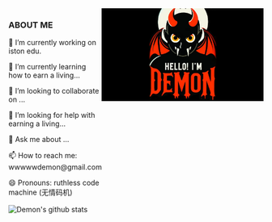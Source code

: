 <div style='display: flex'>
    <div>
 <h3>ABOUT ME</h3>
<p>🔭 I’m currently working on iston edu.</p>
<p>🌱 I’m currently learning how to earn a living...</p>
<p>👯 I’m looking to collaborate on ...</p>
<p>🤔 I’m looking for help with earning a living...</p>
<p>💬 Ask me about ...</p>
<p>📫 How to reach me: wwwwwdemon@gmail.com</p>
<p>😄 Pronouns: ruthless code machine (无情码机)</p>
    
<img align="center" width="50%" src="https://github-readme-stats.vercel.app/api?username=lilhammer111&count_private=true&show_icons=true&theme=omni&hide_border=true" alt="Demon's github stats" />
    </div>
    <div>
        <img with="100%" alt="Hello, I'm Demon!" src="./assets/demon.png" />
    </div>
</div>


